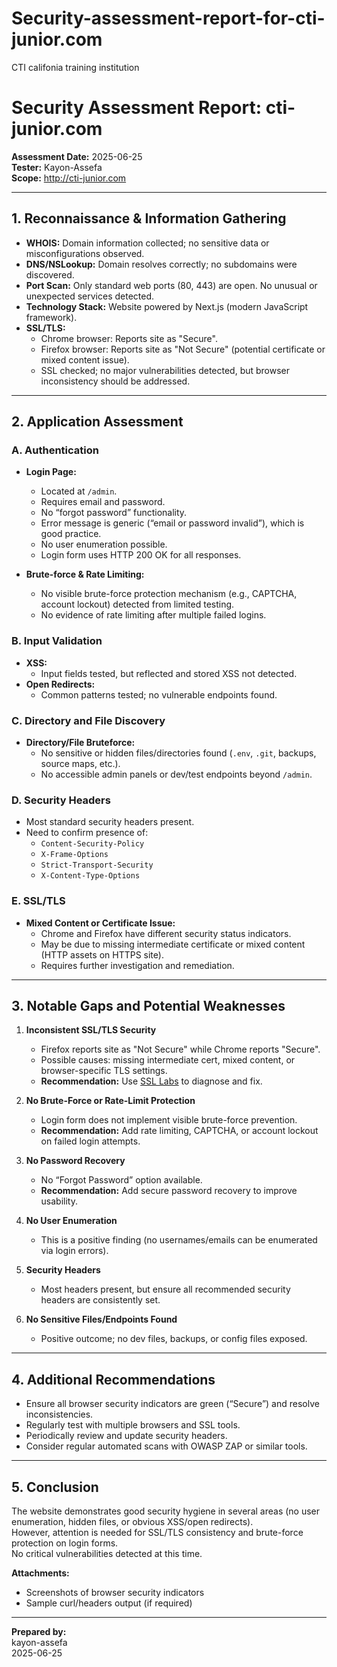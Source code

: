 # Security-assessment-report-for-cti-junior.com
CTI califonia training institution
# Security Assessment Report: cti-junior.com

**Assessment Date:** 2025-06-25  
**Tester:** Kayon-Assefa  
**Scope:** http://cti-junior.com

---

## 1. Reconnaissance & Information Gathering

- **WHOIS:** Domain information collected; no sensitive data or misconfigurations observed.
- **DNS/NSLookup:** Domain resolves correctly; no subdomains were discovered.
- **Port Scan:** Only standard web ports (80, 443) are open. No unusual or unexpected services detected.
- **Technology Stack:** Website powered by Next.js (modern JavaScript framework).
- **SSL/TLS:**  
  - Chrome browser: Reports site as "Secure".
  - Firefox browser: Reports site as "Not Secure" (potential certificate or mixed content issue).
  - SSL checked; no major vulnerabilities detected, but browser inconsistency should be addressed.

---

## 2. Application Assessment

### A. Authentication

- **Login Page:**  
  - Located at `/admin`.  
  - Requires email and password.  
  - No “forgot password” functionality.
  - Error message is generic (“email or password invalid”), which is good practice.
  - No user enumeration possible.
  - Login form uses HTTP 200 OK for all responses.

- **Brute-force & Rate Limiting:**  
  - No visible brute-force protection mechanism (e.g., CAPTCHA, account lockout) detected from limited testing.
  - No evidence of rate limiting after multiple failed logins.

### B. Input Validation

- **XSS:**  
  - Input fields tested, but reflected and stored XSS not detected.
- **Open Redirects:**  
  - Common patterns tested; no vulnerable endpoints found.

### C. Directory and File Discovery

- **Directory/File Bruteforce:**  
  - No sensitive or hidden files/directories found (`.env`, `.git`, backups, source maps, etc.).
  - No accessible admin panels or dev/test endpoints beyond `/admin`.

### D. Security Headers

- Most standard security headers present.
- Need to confirm presence of:
  - `Content-Security-Policy`
  - `X-Frame-Options`
  - `Strict-Transport-Security`
  - `X-Content-Type-Options`

### E. SSL/TLS

- **Mixed Content or Certificate Issue:**  
  - Chrome and Firefox have different security status indicators.
  - May be due to missing intermediate certificate or mixed content (HTTP assets on HTTPS site).
  - Requires further investigation and remediation.

---

## 3. Notable Gaps and Potential Weaknesses

1. **Inconsistent SSL/TLS Security**
   - Firefox reports site as "Not Secure" while Chrome reports "Secure".
   - Possible causes: missing intermediate cert, mixed content, or browser-specific TLS settings.
   - **Recommendation:** Use [SSL Labs](https://www.ssllabs.com/ssltest/analyze.html) to diagnose and fix.

2. **No Brute-Force or Rate-Limit Protection**
   - Login form does not implement visible brute-force prevention.
   - **Recommendation:** Add rate limiting, CAPTCHA, or account lockout on failed login attempts.

3. **No Password Recovery**
   - No “Forgot Password” option available.
   - **Recommendation:** Add secure password recovery to improve usability.

4. **No User Enumeration**
   - This is a positive finding (no usernames/emails can be enumerated via login errors).

5. **Security Headers**
   - Most headers present, but ensure all recommended security headers are consistently set.

6. **No Sensitive Files/Endpoints Found**
   - Positive outcome; no dev files, backups, or config files exposed.

---

## 4. Additional Recommendations

- Ensure all browser security indicators are green (“Secure”) and resolve inconsistencies.
- Regularly test with multiple browsers and SSL tools.
- Periodically review and update security headers.
- Consider regular automated scans with OWASP ZAP or similar tools.

---

## 5. Conclusion

The website demonstrates good security hygiene in several areas (no user enumeration, hidden files, or obvious XSS/open redirects).  
However, attention is needed for SSL/TLS consistency and brute-force protection on login forms.  
No critical vulnerabilities detected at this time.

**Attachments:**  
- Screenshots of browser security indicators  
- Sample curl/headers output (if required)  

---

**Prepared by:**  
kayon-assefa  
2025-06-25
